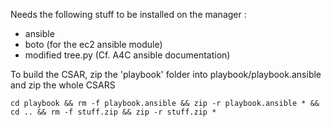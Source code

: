 Needs the following stuff to be installed on the manager :

- ansible
- boto (for the ec2 ansible module)
- modified tree.py (Cf. A4C ansible documentation)

To build the CSAR, zip the 'playbook' folder into playbook/playbook.ansible and zip the whole CSARS

```
cd playbook && rm -f playbook.ansible && zip -r playbook.ansible * && cd .. && rm -f stuff.zip && zip -r stuff.zip *
```
